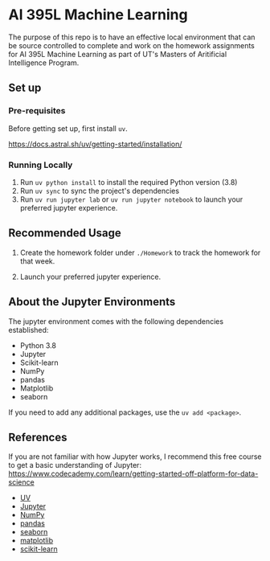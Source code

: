 # AI 395L Machine Learning

The purpose of this repo is to have an effective local environment that can be source controlled to complete and work on the homework assignments for AI 395L Machine Learning as part of UT's Masters of Aritificial Intelligence Program.

## Set up

### Pre-requisites

Before getting set up, first install `uv`.

<https://docs.astral.sh/uv/getting-started/installation/>

### Running Locally

1. Run `uv python install` to install the required Python version (3.8)
2. Run `uv sync` to sync the project's dependencies
3. Run `uv run jupyter lab` or `uv run jupyter notebook` to launch your preferred jupyter experience.

## Recommended Usage

1. Create the homework folder under `./Homework` to track the homework for that week.

2. Launch your preferred jupyter experience.

## About the Jupyter Environments

The jupyter environment comes with the following dependencies established:

- Python 3.8
- Jupyter
- Scikit-learn
- NumPy
- pandas
- Matplotlib
- seaborn

If you need to add any additional packages, use the `uv add <package>`.

## References

If you are not familiar with how Jupyter works, I recommend this free course to get a basic understanding of Jupyter: <https://www.codecademy.com/learn/getting-started-off-platform-for-data-science>

- [UV](https://docs.astral.sh/uv/getting-started/features/#python-versions)
- [Jupyter](https://jupyter.org/)
- [NumPy](https://numpy.org/)
- [pandas](https://pandas.pydata.org/)
- [seaborn](https://seaborn.pydata.org/)
- [matplotlib](https://matplotlib.org/)
- [scikit-learn](https://scikit-learn.org/stable/)